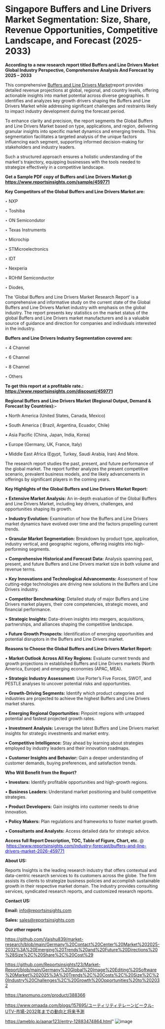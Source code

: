 # Singapore Buffers and Line Drivers Market Segmentation: Size, Share, Revenue Opportunities, Competitive Landscape, and Forecast (2025-2033)

<strong>According to a new research report titled Buffers and Line Drivers Market Global Industry Perspective, Comprehensive Analysis And Forecast by 2025 – 2033</strong>

This comprehensive <a href=https://www.reportsinsights.com/sample/459771>Buffers and Line Drivers Market</a>report provides detailed revenue projections at global, regional, and country levels, offering actionable insights into market potential across diverse geographies. It identifies and analyzes key growth drivers shaping the Buffers and Line Drivers Market while addressing significant challenges and restraints likely to impact industry development during the forecast period.

To enhance clarity and precision, the report segments the Global Buffers and Line Drivers Market based on type, applications, and region, delivering granular insights into specific market dynamics and emerging trends. This segmentation facilitates a targeted analysis of the unique factors influencing each segment, supporting informed decision-making for stakeholders and industry leaders.

Such a structured approach ensures a holistic understanding of the market's trajectory, equipping businesses with the tools needed to strategize effectively in a competitive landscape.

<strong>Get a Sample PDF copy of Buffers and Line Drivers Market </strong><strong>@<a href=https://www.reportsinsights.com/sample/459771 style=color:#0000ff;> https://www.reportsinsights.com/sample/459771</a></strong></font>

<strong>Key Competitors of the Global Buffers and Line Drivers Market are:</strong>

‣ NXP

‣ Toshiba

‣ ON Semicondutor

‣ Texas Instruments

‣ Microchip

‣ STMicroelectronics

‣ IDT

‣ Nexperia

‣ ROHM Semiconductor

‣ Diodes,

The ‘Global Buffers and Line Drivers Market Research Report’ is a comprehensive and informative study on the current state of the Global Buffers and Line Drivers Market industry with emphasis on the global industry. The report presents key statistics on the market status of the global Buffers and Line Drivers market manufacturers and is a valuable source of guidance and direction for companies and individuals interested in the industry.

<strong>Buffers and Line Drivers Industry Segmentation covered are:</strong>

‣ 4 Channel

‣ 6 Channel

‣ 8 Channel

‣ Others

<strong>To get this report at a profitable rate.: <a href=https://www.reportsinsights.com/discount/459771 style=color:#0000ff;>https://www.reportsinsights.com/discount/459771</a></strong></font>

<strong>Regional Buffers and Line Drivers Market (Regional Output, Demand &amp; Forecast by Countries):-</strong>

• North America (United States, Canada, Mexico)

• South America ( Brazil, Argentina, Ecuador, Chile)

• Asia Pacific (China, Japan, India, Korea)

• Europe (Germany, UK, France, Italy)

• Middle East Africa (Egypt, Turkey, Saudi Arabia, Iran) And More.

The research report studies the past, present, and future performance of the global market. The report further analyzes the present competitive scenario, prevalent business models, and the likely advancements in offerings by significant players in the coming years.

<strong>Key Highlights of the Global Buffers and Line Drivers Market Report:</strong>

• <strong>Extensive Market Analysis:</strong> An in-depth evaluation of the Global Buffers and Line Drivers Market, including key drivers, challenges, and opportunities shaping its growth.

• <strong>Industry Evolution:</strong> Examination of how the Buffers and Line Drivers market dynamics have evolved over time and the factors propelling current trends.

• <strong>Granular Market Segmentation:</strong> Breakdown by product type, application, industry vertical, and geographic regions, offering insights into high-performing segments.

• <strong>Comprehensive Historical and Forecast Data:</strong> Analysis spanning past, present, and future Buffers and Line Drivers market size in both volume and revenue terms.

• <strong>Key Innovations and Technological Advancements:</strong> Assessment of how cutting-edge technologies are driving new solutions in the Buffers and Line Drivers industry.

• <strong>Competitor Benchmarking:</strong> Detailed study of major Buffers and Line Drivers market players, their core competencies, strategic moves, and financial performance.

• <strong>Strategic Insights:</strong> Data-driven insights into mergers, acquisitions, partnerships, and alliances shaping the competitive landscape.

• <strong>Future Growth Prospects:</strong> Identification of emerging opportunities and potential disruptors in the Buffers and Line Drivers market.

<strong>Reasons to Choose the Global Buffers and Line Drivers Market Report:</strong>

• <strong>Market Outlook Across All Key Regions:</strong> Evaluate current trends and growth projections in established Buffers and Line Drivers markets (North America, Europe) and emerging economies (APAC, MEA).

• <strong>Strategic Industry Assessment:</strong> Use Porter’s Five Forces, SWOT, and PESTLE analyses to uncover potential risks and opportunities.

• <strong>Growth-Driving Segments:</strong> Identify which product categories and industries are projected to achieve the highest Buffers and Line Drivers market shares.

• <strong>Emerging Regional Opportunities:</strong> Pinpoint regions with untapped potential and fastest projected growth rates.

• <strong>Investment Analysis:</strong> Leverage the latest Buffers and Line Drivers market insights for strategic investments and market entry.

• <strong>Competitive Intelligence:</strong> Stay ahead by learning about strategies employed by industry leaders and their innovation roadmaps.

• <strong>Customer Insights and Behavior:</strong> Gain a deeper understanding of customer demands, buying preferences, and satisfaction trends.

<strong>Who Will Benefit from the Report?</strong>

• <strong>Investors:</strong> Identify profitable opportunities and high-growth regions.

• <strong>Business Leaders:</strong> Understand market positioning and build competitive strategies.

• <strong>Product Developers:</strong> Gain insights into customer needs to drive innovation.

• <strong>Policy Makers:</strong> Plan regulations and frameworks to foster market growth.

• <strong>Consultants and Analysts:</strong> Access detailed data for strategic advice.
</ul>
<strong>Access full Report Description, TOC, Table of Figure, Chart, etc. </strong>@  <a href=https://www.reportsinsights.com/industry-forecast/buffers-and-line-drivers-market-2026-459771 style=color:#0000ff;>https://www.reportsinsights.com/industry-forecast/buffers-and-line-drivers-market-2026-459771</a></font>

<strong><strong>About US</strong>:</strong>

Reports Insights is the leading research industry that offers contextual and data-centric research services to its customers across the globe. The firm assists its clients to strategize business policies and accomplish sustainable growth in their respective market domain. The industry provides consulting services, syndicated research reports, and customized research reports.

<strong>Contact US:</strong>

<p class=""""><b>Email:</b> <a href=mailto:info@reportsinsights.com>info@reportsinsights.com</a></p>
<p class=""""><b>Sales:</b> <a href=mailto:sales@reportsinsights.com>sales@reportsinsights.com</a></p>

<strong>Our other reports</strong>

<a href=https://github.com/Vaishu839/market-research/blob/main/Germany%20Contact%20Center%20Market%202025-2032%3A%20Emerging%20Trends%20and%20Future%20Directions%20%28Size%2C%20Share%2C%20Cost%29>https://github.com/Vaishu839/market-research/blob/main/Germany%20Contact%20Center%20Market%202025-2032%3A%20Emerging%20Trends%20and%20Future%20Directions%20%28Size%2C%20Share%2C%20Cost%29</a>

<a href=https://github.com/Reportsinsights123/Market-Report/blob/main/Germany%20Global%20Image%20Editing%20Software%20Market%202025%3A%20Trends%2C%20Costs%2C%20Size%2C%20Industry%20Challenges%2C%20Growth%20Opportunities%20to%202032>https://github.com/Reportsinsights123/Market-Report/blob/main/Germany%20Global%20Image%20Editing%20Software%20Market%202025%3A%20Trends%2C%20Costs%2C%20Size%2C%20Industry%20Challenges%2C%20Growth%20Opportunities%20to%202032</a>

<a href=https://tanomuno.com/product/388366>https://tanomuno.com/product/388366</a>

<a href=https://www.omaada.com/blogs/157695/ユーティリティテレーンビークル-UTV-市場-2032年までの動向と将来予測>https://www.omaada.com/blogs/157695/ユーティリティテレーンビークル-UTV-市場-2032年までの動向と将来予測</a>

<a href=https://ameblo.jp/aanar123/entry-12883474864.html>https://ameblo.jp/aanar123/entry-12883474864.html</a>"
![image](https://github.com/user-attachments/assets/f291bf2d-794c-4f0a-8729-61334569a3a1)
